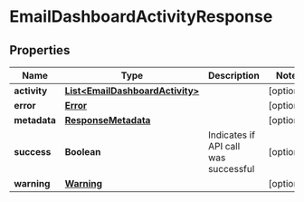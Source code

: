 

# EmailDashboardActivityResponse


## Properties

| Name | Type | Description | Notes |
|------------ | ------------- | ------------- | -------------|
|**activity** | [**List&lt;EmailDashboardActivity&gt;**](EmailDashboardActivity.md) |  |  [optional] |
|**error** | [**Error**](Error.md) |  |  [optional] |
|**metadata** | [**ResponseMetadata**](ResponseMetadata.md) |  |  [optional] |
|**success** | **Boolean** | Indicates if API call was successful |  [optional] |
|**warning** | [**Warning**](Warning.md) |  |  [optional] |



